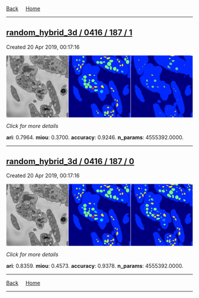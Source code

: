 
[Back](..)&nbsp;&nbsp;&nbsp;&nbsp;&nbsp;[Home](https://leapmanlab.github.io/snapshots)

---

<div class="summary"><a href="1"><h2>random_hybrid_3d / 0416 / 187 / 1</h2></a><p>Created 20 Apr 2019, 00:17:16
</p><a href="1"><img src="1/media/summary.png" align="center"></a><p>
<i>Click for more details</i>
</p></div>

**ari**: 0.7964. **miou**: 0.3700. **accuracy**: 0.9246. **n_params**: 4555392.0000. 

---

<div class="summary"><a href="0"><h2>random_hybrid_3d / 0416 / 187 / 0</h2></a><p>Created 20 Apr 2019, 00:17:16
</p><a href="0"><img src="0/media/summary.png" align="center"></a><p>
<i>Click for more details</i>
</p></div>

**ari**: 0.8359. **miou**: 0.4573. **accuracy**: 0.9378. **n_params**: 4555392.0000. 

---

[Back](..)&nbsp;&nbsp;&nbsp;&nbsp;&nbsp;[Home](https://leapmanlab.github.io/snapshots)

---